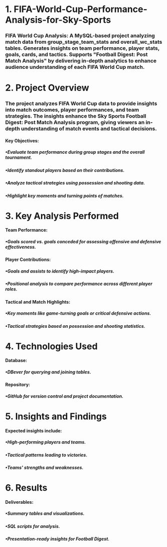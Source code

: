 # 1. FIFA-World-Cup-Performance-Analysis-for-Sky-Sports
### FIFA World Cup Analysis: A MySQL-based project analyzing match data from group_stage_team_stats and overall_wc_stats tables. Generates insights on team performance, player stats, goals, cards, and tactics. Supports "Football Digest: Post Match Analysis" by delivering in-depth analytics to enhance audience understanding of each FIFA World Cup match.
# 2. Project Overview
### The project analyzes FIFA World Cup data to provide insights into match outcomes, player performances, and team strategies. The insights enhance the Sky Sports Football Digest: Post Match Analysis program, giving viewers an in-depth understanding of match events and tactical decisions. 
#### Key Objectives: 
##### •Evaluate team performance during group stages and the overall tournament. 
##### •Identify standout players based on their contributions. 
##### •Analyze tactical strategies using possession and shooting data. 
##### •Highlight key moments and turning points of matches.
# 3. Key Analysis Performed
#### Team Performance: 
##### •Goals scored vs. goals conceded for assessing offensive and defensive effectiveness.
#### Player Contributions: 
##### •Goals and assists to identify high-impact players. 
##### •Positional analysis to compare performance across different player roles.
#### Tactical and Match Highlights: 
##### •Key moments like game-turning goals or critical defensive actions. 
##### •Tactical strategies based on possession and shooting statistics.
# 4. Technologies Used
#### Database: 
##### •DBever for querying and joining tables.
#### Repository: 
##### •GitHub for version control and project documentation.
# 5. Insights and Findings
#### Expected insights include: 
##### •High-performing players and teams. 
##### •Tactical patterns leading to victories. 
##### •Teams' strengths and weaknesses.
# 6. Results
#### Deliverables: 
##### •Summary tables and visualizations.
##### •SQL scripts for analysis. 
##### •Presentation-ready insights for Football Digest.
